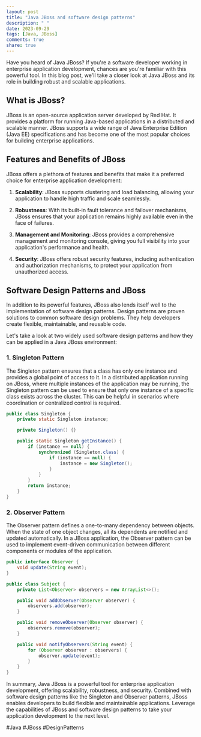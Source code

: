 ```yaml
---
layout: post
title: "Java JBoss and software design patterns"
description: " "
date: 2023-09-29
tags: [Java, JBoss]
comments: true
share: true
---
```


Have you heard of Java JBoss? If you're a software developer working in enterprise application development, chances are you're familiar with this powerful tool. In this blog post, we'll take a closer look at Java JBoss and its role in building robust and scalable applications.

## What is JBoss?

JBoss is an open-source application server developed by Red Hat. It provides a platform for running Java-based applications in a distributed and scalable manner. JBoss supports a wide range of Java Enterprise Edition (Java EE) specifications and has become one of the most popular choices for building enterprise applications.

## Features and Benefits of JBoss

JBoss offers a plethora of features and benefits that make it a preferred choice for enterprise application development:

1. **Scalability**: JBoss supports clustering and load balancing, allowing your application to handle high traffic and scale seamlessly.

2. **Robustness**: With its built-in fault tolerance and failover mechanisms, JBoss ensures that your application remains highly available even in the face of failures.

3. **Management and Monitoring**: JBoss provides a comprehensive management and monitoring console, giving you full visibility into your application's performance and health.

4. **Security**: JBoss offers robust security features, including authentication and authorization mechanisms, to protect your application from unauthorized access.

## Software Design Patterns and JBoss

In addition to its powerful features, JBoss also lends itself well to the implementation of software design patterns. Design patterns are proven solutions to common software design problems. They help developers create flexible, maintainable, and reusable code.

Let's take a look at two widely used software design patterns and how they can be applied in a Java JBoss environment:

### 1. **Singleton Pattern**

The Singleton pattern ensures that a class has only one instance and provides a global point of access to it. In a distributed application running on JBoss, where multiple instances of the application may be running, the Singleton pattern can be used to ensure that only one instance of a specific class exists across the cluster. This can be helpful in scenarios where coordination or centralized control is required.

```java
public class Singleton {
    private static Singleton instance;

    private Singleton() {}

    public static Singleton getInstance() {
        if (instance == null) {
            synchronized (Singleton.class) {
                if (instance == null) {
                    instance = new Singleton();
                }
            }
        }
        return instance;
    }
}
```

### 2. **Observer Pattern**

The Observer pattern defines a one-to-many dependency between objects. When the state of one object changes, all its dependents are notified and updated automatically. In a JBoss application, the Observer pattern can be used to implement event-driven communication between different components or modules of the application.

```java
public interface Observer {
    void update(String event);
}

public class Subject {
    private List<Observer> observers = new ArrayList<>();

    public void addObserver(Observer observer) {
        observers.add(observer);
    }

    public void removeObserver(Observer observer) {
        observers.remove(observer);
    }

    public void notifyObservers(String event) {
        for (Observer observer : observers) {
            observer.update(event);
        }
    }
}
```

In summary, Java JBoss is a powerful tool for enterprise application development, offering scalability, robustness, and security. Combined with software design patterns like the Singleton and Observer patterns, JBoss enables developers to build flexible and maintainable applications. Leverage the capabilities of JBoss and software design patterns to take your application development to the next level.

#Java #JBoss #DesignPatterns
